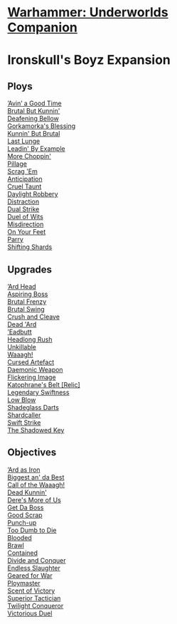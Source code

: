 # [Warhammer: Underworlds Companion](https://guidokessels.github.io/wh-underworlds)

  

# Ironskull's Boyz Expansion

## Ploys
[’Avin’ a Good Time](https://guidokessels.github.io/wh-underworlds/cards/avin’-a-good-time)<br />[Brutal But Kunnin'](https://guidokessels.github.io/wh-underworlds/cards/brutal-but-kunnin)<br />[Deafening Bellow](https://guidokessels.github.io/wh-underworlds/cards/deafening-bellow)<br />[Gorkamorka's Blessing](https://guidokessels.github.io/wh-underworlds/cards/gorkamorkas-blessing)<br />[Kunnin' But Brutal](https://guidokessels.github.io/wh-underworlds/cards/kunnin-but-brutal)<br />[Last Lunge](https://guidokessels.github.io/wh-underworlds/cards/last-lunge)<br />[Leadin' By Example](https://guidokessels.github.io/wh-underworlds/cards/leadin-by-example)<br />[More Choppin'](https://guidokessels.github.io/wh-underworlds/cards/more-choppin)<br />[Pillage](https://guidokessels.github.io/wh-underworlds/cards/pillage)<br />[Scrag 'Em](https://guidokessels.github.io/wh-underworlds/cards/scrag-em)<br />[Anticipation](https://guidokessels.github.io/wh-underworlds/cards/anticipation)<br />[Cruel Taunt](https://guidokessels.github.io/wh-underworlds/cards/cruel-taunt)<br />[Daylight Robbery](https://guidokessels.github.io/wh-underworlds/cards/daylight-robbery)<br />[Distraction](https://guidokessels.github.io/wh-underworlds/cards/distraction)<br />[Dual Strike](https://guidokessels.github.io/wh-underworlds/cards/dual-strike)<br />[Duel of Wits](https://guidokessels.github.io/wh-underworlds/cards/duel-of-wits)<br />[Misdirection](https://guidokessels.github.io/wh-underworlds/cards/misdirection)<br />[On Your Feet](https://guidokessels.github.io/wh-underworlds/cards/on-your-feet)<br />[Parry](https://guidokessels.github.io/wh-underworlds/cards/parry)<br />[Shifting Shards](https://guidokessels.github.io/wh-underworlds/cards/shifting-shards)

## Upgrades
[’Ard Head](https://guidokessels.github.io/wh-underworlds/cards/ard-head)<br />[Aspiring Boss](https://guidokessels.github.io/wh-underworlds/cards/aspiring-boss)<br />[Brutal Frenzy](https://guidokessels.github.io/wh-underworlds/cards/brutal-frenzy)<br />[Brutal Swing](https://guidokessels.github.io/wh-underworlds/cards/brutal-swing)<br />[Crush and Cleave](https://guidokessels.github.io/wh-underworlds/cards/crush-and-cleave)<br />[Dead 'Ard](https://guidokessels.github.io/wh-underworlds/cards/dead-ard)<br />[’Eadbutt](https://guidokessels.github.io/wh-underworlds/cards/eadbutt)<br />[Headlong Rush](https://guidokessels.github.io/wh-underworlds/cards/headlong-rush)<br />[Unkillable](https://guidokessels.github.io/wh-underworlds/cards/unkillable)<br />[Waaagh!](https://guidokessels.github.io/wh-underworlds/cards/waaagh)<br />[Cursed Artefact](https://guidokessels.github.io/wh-underworlds/cards/cursed-artefact)<br />[Daemonic Weapon](https://guidokessels.github.io/wh-underworlds/cards/daemonic-weapon)<br />[Flickering Image](https://guidokessels.github.io/wh-underworlds/cards/flickering-image)<br />[Katophrane's Belt [Relic]](https://guidokessels.github.io/wh-underworlds/cards/katophranes-belt-[relic])<br />[Legendary Swiftness](https://guidokessels.github.io/wh-underworlds/cards/legendary-swiftness)<br />[Low Blow](https://guidokessels.github.io/wh-underworlds/cards/low-blow)<br />[Shadeglass Darts](https://guidokessels.github.io/wh-underworlds/cards/shadeglass-darts)<br />[Shardcaller](https://guidokessels.github.io/wh-underworlds/cards/shardcaller)<br />[Swift Strike](https://guidokessels.github.io/wh-underworlds/cards/swift-strike)<br />[The Shadowed Key](https://guidokessels.github.io/wh-underworlds/cards/the-shadowed-key)

## Objectives
[’Ard as Iron](https://guidokessels.github.io/wh-underworlds/cards/ard-as-iron)<br />[Biggest an' da Best](https://guidokessels.github.io/wh-underworlds/cards/biggest-an-da-best)<br />[Call of the Waaagh!](https://guidokessels.github.io/wh-underworlds/cards/call-of-the-waaagh)<br />[Dead Kunnin'](https://guidokessels.github.io/wh-underworlds/cards/dead-kunnin)<br />[Dere's More of Us](https://guidokessels.github.io/wh-underworlds/cards/deres-more-of-us)<br />[Get Da Boss](https://guidokessels.github.io/wh-underworlds/cards/get-da-boss)<br />[Good Scrap](https://guidokessels.github.io/wh-underworlds/cards/good-scrap)<br />[Punch-up](https://guidokessels.github.io/wh-underworlds/cards/punch-up)<br />[Too Dumb to Die](https://guidokessels.github.io/wh-underworlds/cards/too-dumb-to-die)<br />[Blooded](https://guidokessels.github.io/wh-underworlds/cards/blooded)<br />[Brawl](https://guidokessels.github.io/wh-underworlds/cards/brawl)<br />[Contained](https://guidokessels.github.io/wh-underworlds/cards/contained)<br />[Divide and Conquer](https://guidokessels.github.io/wh-underworlds/cards/divide-and-conquer)<br />[Endless Slaughter](https://guidokessels.github.io/wh-underworlds/cards/endless-slaughter)<br />[Geared for War](https://guidokessels.github.io/wh-underworlds/cards/geared-for-war)<br />[Ploymaster](https://guidokessels.github.io/wh-underworlds/cards/ploymaster)<br />[Scent of Victory](https://guidokessels.github.io/wh-underworlds/cards/scent-of-victory)<br />[Superior Tactician](https://guidokessels.github.io/wh-underworlds/cards/superior-tactician)<br />[Twilight Conqueror](https://guidokessels.github.io/wh-underworlds/cards/twilight-conqueror)<br />[Victorious Duel](https://guidokessels.github.io/wh-underworlds/cards/victorious-duel)
